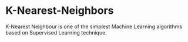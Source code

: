 # K-Nearest-Neighbors
K-Nearest Neighbour is one of the simplest Machine Learning algorithms based on Supervised Learning technique.
